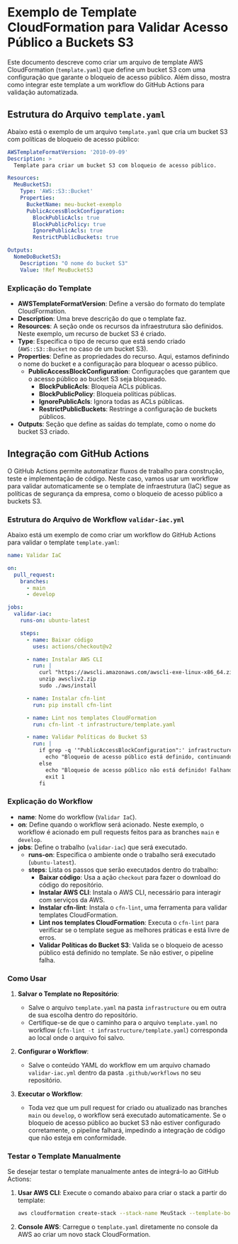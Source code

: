 
# Exemplo de Template CloudFormation para Validar Acesso Público a Buckets S3

Este documento descreve como criar um arquivo de template AWS CloudFormation (`template.yaml`) que define um bucket S3 com uma configuração que garante o bloqueio de acesso público. Além disso, mostra como integrar este template a um workflow do GitHub Actions para validação automatizada.

## Estrutura do Arquivo `template.yaml`

Abaixo está o exemplo de um arquivo `template.yaml` que cria um bucket S3 com políticas de bloqueio de acesso público:

```yaml
AWSTemplateFormatVersion: '2010-09-09'
Description: >
  Template para criar um bucket S3 com bloqueio de acesso público.

Resources:
  MeuBucketS3:
    Type: 'AWS::S3::Bucket'
    Properties:
      BucketName: meu-bucket-exemplo
      PublicAccessBlockConfiguration:
        BlockPublicAcls: true
        BlockPublicPolicy: true
        IgnorePublicAcls: true
        RestrictPublicBuckets: true

Outputs:
  NomeDoBucketS3:
    Description: "O nome do bucket S3"
    Value: !Ref MeuBucketS3
```

### Explicação do Template

- **AWSTemplateFormatVersion**: Define a versão do formato do template CloudFormation.
- **Description**: Uma breve descrição do que o template faz.
- **Resources**: A seção onde os recursos da infraestrutura são definidos. Neste exemplo, um recurso de bucket S3 é criado.
- **Type**: Especifica o tipo de recurso que está sendo criado (`AWS::S3::Bucket` no caso de um bucket S3).
- **Properties**: Define as propriedades do recurso. Aqui, estamos definindo o nome do bucket e a configuração para bloquear o acesso público.
  - **PublicAccessBlockConfiguration**: Configurações que garantem que o acesso público ao bucket S3 seja bloqueado.
    - **BlockPublicAcls**: Bloqueia ACLs públicas.
    - **BlockPublicPolicy**: Bloqueia políticas públicas.
    - **IgnorePublicAcls**: Ignora todas as ACLs públicas.
    - **RestrictPublicBuckets**: Restringe a configuração de buckets públicos.
- **Outputs**: Seção que define as saídas do template, como o nome do bucket S3 criado.

## Integração com GitHub Actions

O GitHub Actions permite automatizar fluxos de trabalho para construção, teste e implementação de código. Neste caso, vamos usar um workflow para validar automaticamente se o template de infraestrutura (IaC) segue as políticas de segurança da empresa, como o bloqueio de acesso público a buckets S3.

### Estrutura do Arquivo de Workflow `validar-iac.yml`

Abaixo está um exemplo de como criar um workflow do GitHub Actions para validar o template `template.yaml`:

```yaml
name: Validar IaC

on:
  pull_request:
    branches:
      - main
      - develop

jobs:
  validar-iac:
    runs-on: ubuntu-latest

    steps:
      - name: Baixar código
        uses: actions/checkout@v2

      - name: Instalar AWS CLI
        run: |
          curl "https://awscli.amazonaws.com/awscli-exe-linux-x86_64.zip" -o "awscliv2.zip"
          unzip awscliv2.zip
          sudo ./aws/install

      - name: Instalar cfn-lint
        run: pip install cfn-lint

      - name: Lint nos templates CloudFormation
        run: cfn-lint -t infrastructure/template.yaml

      - name: Validar Políticas do Bucket S3
        run: |
          if grep -q '"PublicAccessBlockConfiguration":' infrastructure/template.yaml; then
            echo "Bloqueio de acesso público está definido, continuando..."
          else
            echo "Bloqueio de acesso público não está definido! Falhando..."
            exit 1
          fi
```

### Explicação do Workflow

- **name**: Nome do workflow (`Validar IaC`).
- **on**: Define quando o workflow será acionado. Neste exemplo, o workflow é acionado em pull requests feitos para as branches `main` e `develop`.
- **jobs**: Define o trabalho (`validar-iac`) que será executado.
  - **runs-on**: Especifica o ambiente onde o trabalho será executado (`ubuntu-latest`).
  - **steps**: Lista os passos que serão executados dentro do trabalho:
    - **Baixar código**: Usa a ação `checkout` para fazer o download do código do repositório.
    - **Instalar AWS CLI**: Instala o AWS CLI, necessário para interagir com serviços da AWS.
    - **Instalar cfn-lint**: Instala o `cfn-lint`, uma ferramenta para validar templates CloudFormation.
    - **Lint nos templates CloudFormation**: Executa o `cfn-lint` para verificar se o template segue as melhores práticas e está livre de erros.
    - **Validar Políticas do Bucket S3**: Valida se o bloqueio de acesso público está definido no template. Se não estiver, o pipeline falha.

### Como Usar

1. **Salvar o Template no Repositório**:
   - Salve o arquivo `template.yaml` na pasta `infrastructure` ou em outra de sua escolha dentro do repositório.
   - Certifique-se de que o caminho para o arquivo `template.yaml` no workflow (`cfn-lint -t infrastructure/template.yaml`) corresponda ao local onde o arquivo foi salvo.

2. **Configurar o Workflow**:
   - Salve o conteúdo YAML do workflow em um arquivo chamado `validar-iac.yml` dentro da pasta `.github/workflows` no seu repositório.

3. **Executar o Workflow**:
   - Toda vez que um pull request for criado ou atualizado nas branches `main` ou `develop`, o workflow será executado automaticamente. Se o bloqueio de acesso público ao bucket S3 não estiver configurado corretamente, o pipeline falhará, impedindo a integração de código que não esteja em conformidade.

### Testar o Template Manualmente

Se desejar testar o template manualmente antes de integrá-lo ao GitHub Actions:

1. **Usar AWS CLI**: Execute o comando abaixo para criar o stack a partir do template:

   ```sh
   aws cloudformation create-stack --stack-name MeuStack --template-body file://caminho/para/template.yaml
   ```

2. **Console AWS**: Carregue o `template.yaml` diretamente no console da AWS ao criar um novo stack CloudFormation.


